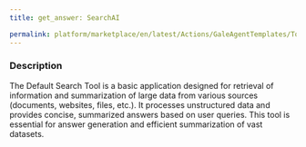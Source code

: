 ```yaml
---
title: get_answer: SearchAI

permalink: platform/marketplace/en/latest/Actions/GaleAgentTemplates/Tool_042
---
```

### Description


The Default Search Tool is a basic application designed for retrieval of information and summarization of large data from various sources (documents, websites, files, etc.). It processes unstructured data and provides concise, summarized answers based on user queries. This tool is essential for answer generation and efficient summarization of vast datasets.